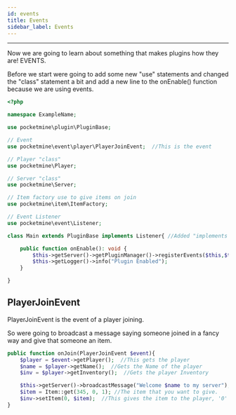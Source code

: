 ```yaml
---
id: events
title: Events
sidebar_label: Events
---
```

___
Now we are going to learn about something that makes plugins how they are! EVENTS.  

Before we start were going to add some new "use" statements and changed the "class" statement a bit and add a new line to the onEnable() function because we are using events.
```php
<?php

namespace ExampleName;

use pocketmine\plugin\PluginBase;

// Event
use pocketmine\event\player\PlayerJoinEvent;  //This is the event 

// Player "class"
use pocketmine\Player;

// Server "class"
use pocketmine\Server;

// Item factory use to give items on join 
use pocketmine\item\ItemFactory;

// Event Listener
use pocketmine\event\Listener;

class Main extends PluginBase implements Listener{ //Added "implements Listener" because of the Listener event

    public function onEnable(): void {
        $this->getServer()->getPluginManager()->registerEvents($this,$this); // This is the new line 
        $this->getLogger()->info("Plugin Enabled");
    }

}
```

## PlayerJoinEvent
PlayerJoinEvent is the event of a player joining.  

So were going to broadcast a message saying someone joined in a fancy way and give that someone an item.

```php
public function onJoin(PlayerJoinEvent $event){
    $player = $event->getPlayer();  //This gets the player
    $name = $player->getName();  //Gets the Name of the player
    $inv = $player->getInventory();  //Gets the player Inventory

    $this->getServer()->broadcastMessage("Welcome $name to my server");  //This broadcast a Message to the whole server.
    $item = Item::get(345, 0, 1); //The item that you want to give.
    $inv->setItem(0, $item);  //This gives the item to the player, '0' means the first slot of the players hotbar so you can change to any slot.
}             
```
